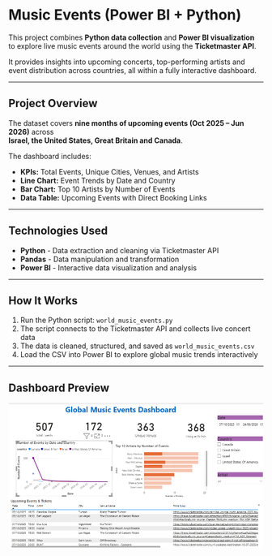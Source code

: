 # Music Events (Power BI + Python)

This project combines **Python data collection** and **Power BI visualization**  
to explore live music events around the world using the **Ticketmaster API**.

It provides insights into upcoming concerts, top-performing artists and event distribution across countries, all within a fully interactive dashboard.

---

## Project Overview

The dataset covers **nine months of upcoming events (Oct 2025 – Jun 2026)** across  
**Israel, the United States, Great Britain and Canada**.

The dashboard includes:

- **KPIs:** Total Events, Unique Cities, Venues, and Artists  
- **Line Chart:** Event Trends by Date and Country  
- **Bar Chart:** Top 10 Artists by Number of Events  
- **Data Table:** Upcoming Events with Direct Booking Links  

---

## Technologies Used
- **Python** - Data extraction and cleaning via Ticketmaster API  
- **Pandas** - Data manipulation and transformation  
- **Power BI** - Interactive data visualization and analysis   

---

## How It Works
1. Run the Python script: `world_music_events.py`  
2. The script connects to the Ticketmaster API and collects live concert data  
3. The data is cleaned, structured, and saved as `world_music_events.csv`  
4. Load the CSV into Power BI to explore global music trends interactively  

---

## Dashboard Preview

![Dashboard Preview](world_music_dashboard.png)
